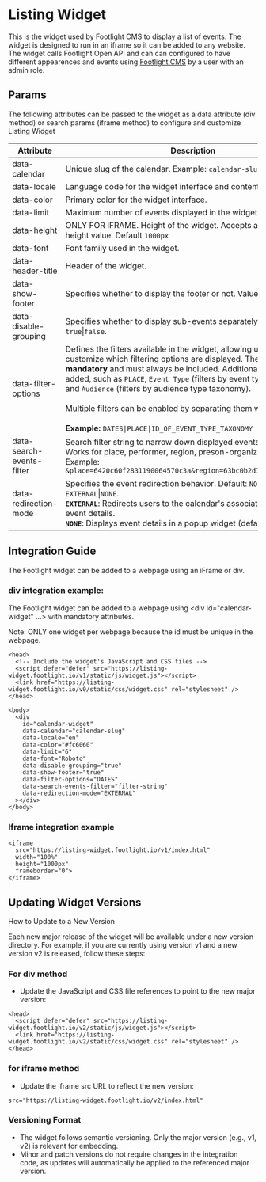 # Listing Widget

This is the widget used by Footlight CMS to display a list of events. The widget is designed to run in an iframe so it can be added to any website. The widget calls Footlight Open API and can can configured to have different appearences and events using [Footlight CMS](https://cms.footlight.io) by a user with an admin role.

## Params

The following attributes can be passed to the widget as a data attribute (div method) or search params (iframe method) to configure and customize Listing Widget

| Attribute   | Description | Required             |
|-------------|-------------|---------------------|
| data-calendar            | Unique slug of the calendar.   Example: `calendar-slug`             |  YES            |     
| data-locale          | Language code for the widget interface and content ( en, fr, ja). | YES               |
| data-color             | Primary color for the widget interface.         | YES   |                 
| data-limit             | Maximum number of events displayed in the widget.      | YES |    
| data-height            | ONLY FOR IFRAME. Height of the widget. Accepts any valid CSS height value. Default `1000px`     | NO |    
| data-font              | Font family used in the widget. | YES |   
| data-header-title      | Header of the widget.                               | NO |
| data-show-footer       | Specifies whether to display the footer or not. Values: `true`\|`false`.        | Yes|
| data-disable-grouping  | Specifies whether to display sub-events separately or not. Values: `true`\|`false`. | Yes | 
| data-filter-options | Defines the filters available in the widget, allowing users to customize which filtering options are displayed. The `DATES` filter is **mandatory** and must always be included. Additional filters can be added, such as `PLACE`, `Event Type` (filters by event type taxonomy), and `Audience` (filters by audience type taxonomy). <br><br> Multiple filters can be enabled by separating them with <code>\|</code>. <br><br> **Example:** <code>DATES\|PLACE\|ID_OF_EVENT_TYPE_TAXONOMY</code> | YES          |
| data-search-events-filter | Search filter string to narrow down displayed events. <br> Works for place, performer, region, preson-organization. <br> Example:  `&place=6420c60f2831190064570c3a&region=63bc0b2d1c6b6c005aad5253`      | NO                  |         
| data-redirection-mode  | Specifies the event redirection behavior. Default:  `NONE`  Values: `EXTERNAL`\|`NONE`. <br>  **`EXTERNAL`**: Redirects users to the calendar's associated website for event details. <br> **`NONE`**: Displays event details in a popup widget (default behavior).      |    NO                      |


## Integration Guide

The Footlight widget can be added to a webpage using an iFrame or div.  

### div integration example:

The Footlight widget can be added to a webpage using <div id="calendar-widget" ...> with  mandatory attributes.  

Note: ONLY one widget per webpage because the id must be unique in the webpage.

```
<head>
  <!-- Include the widget's JavaScript and CSS files -->
  <script defer="defer" src="https://listing-widget.footlight.io/v1/static/js/widget.js"></script>
  <link href="https://listing-widget.footlight.io/v0/static/css/widget.css" rel="stylesheet" />
</head>

<body>
  <div
    id="calendar-widget"                             
    data-calendar="calendar-slug"                                                           
    data-locale="en"                                              
    data-color="#fc6060"                                          
    data-limit="6"                                                                                           
    data-font="Roboto"
    data-disable-grouping="true"
    data-show-footer="true"
    data-filter-options="DATES"                                                            
    data-search-events-filter="filter-string"                     
    data-redirection-mode="EXTERNAL"                              
  ></div>
</body>
```

### Iframe integration example
```
<iframe
  src="https://listing-widget.footlight.io/v1/index.html"
  width="100%"
  height="1000px"
  frameborder="0">
</iframe>
```

## Updating Widget Versions

How to Update to a New Version

Each new major release of the widget will be available under a new version directory. For example, if you are currently using version v1 and a new version v2 is released, follow these steps:

### For div method
* Update the JavaScript and CSS file references to point to the new major version:
```
<head>
  <script defer="defer" src="https://listing-widget.footlight.io/v2/static/js/widget.js"></script>
  <link href="https://listing-widget.footlight.io/v2/static/css/widget.css" rel="stylesheet" />
</head>
```

### for iframe method
* Update the iframe src URL to reflect the new version:
```
src="https://listing-widget.footlight.io/v2/index.html"
```

### Versioning Format
* The widget follows semantic versioning. Only the major version (e.g., v1, v2) is relevant for embedding.
* Minor and patch versions do not require changes in the integration code, as updates will automatically be applied to the referenced major version.





